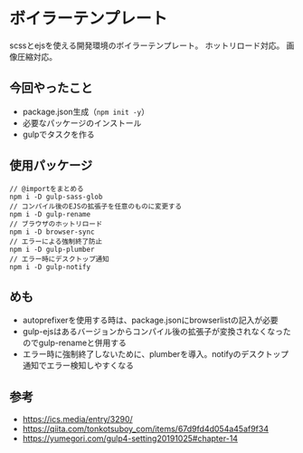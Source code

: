 # ボイラーテンプレート
scssとejsを使える開発環境のボイラーテンプレート。
ホットリロード対応。
画像圧縮対応。

## 今回やったこと
- package.json生成（`npm init -y`）
- 必要なパッケージのインストール
- gulpでタスクを作る

## 使用パッケージ
```
// @importをまとめる
npm i -D gulp-sass-glob
// コンパイル後のEJSの拡張子を任意のものに変更する
npm i -D gulp-rename
// ブラウザのホットリロード
npm i -D browser-sync
// エラーによる強制終了防止
npm i -D gulp-plumber
// エラー時にデスクトップ通知
npm i -D gulp-notify
```

## めも
- autoprefixerを使用する時は、package.jsonにbrowserlistの記入が必要
- gulp-ejsはあるバージョンからコンパイル後の拡張子が変換されなくなったのでgulp-renameと併用する
- エラー時に強制終了しないために、plumberを導入。notifyのデスクトップ通知でエラー検知しやすくなる


## 参考
- https://ics.media/entry/3290/
- https://qiita.com/tonkotsuboy_com/items/67d9fd4d054a45af9f34
- https://yumegori.com/gulp4-setting20191025#chapter-14